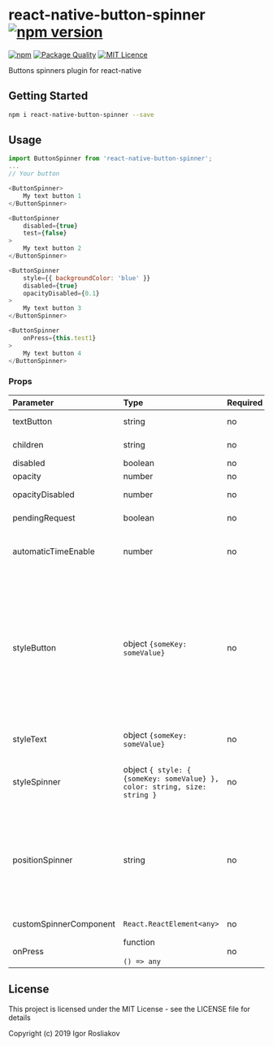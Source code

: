# react-native-button-spinner [![npm version](https://badge.fury.io/js/react-native-button-spinner.svg)](https://badge.fury.io/js/react-native-button-spinner)
[![npm](https://img.shields.io/npm/dt/react-native-button-spinner.svg)](https://www.npmjs.com/package/react-native-button-spinner)
[![Package Quality](http://npm.packagequality.com/shield/react-native-button-spinner.svg)](http://packagequality.com/#?package=react-native-button-spinner)
[![MIT Licence](https://badges.frapsoft.com/os/mit/mit.svg?v=103)](https://opensource.org/licenses/mit-license.php)

Buttons spinners plugin for react-native

## Getting Started

```bash
npm i react-native-button-spinner --save
```

## Usage
```javascript
import ButtonSpinner from 'react-native-button-spinner';
...
// Your button

<ButtonSpinner>
    My text button 1
</ButtonSpinner>
```

```javascript
<ButtonSpinner
    disabled={true}
    test={false}
>
    My text button 2
</ButtonSpinner>
```

```javascript
<ButtonSpinner
    style={{ backgroundColor: 'blue' }}
    disabled={true}
    opacityDisabled={0.1}
>
    My text button 3
</ButtonSpinner>
```

```javascript
<ButtonSpinner
    onPress={this.test1}
>
    My text button 4
</ButtonSpinner>
```





### Props

| Parameter              | Type                                                                                   | Required | description                                                                                                                                                                                                                          | default                                                   |
| :--------------------- | :------------------------------------------------------------------------------------- | :------- | :----------------------------------------------------------------------------------------------------------------------------------------------------------------------------------------------------------------------------------- | :-------------------------------------------------------- |
| textButton              | string                                                                                  | no      | Text Button (use textButton or children)                                                                                                                                                                                                                        |  `'Button Text'`                                                         |
| children              | string                                                                                  | no      | Text Button  (use textButton or children)                                                                                                                                                                                                                       |  `''`                                                         |
| disabled        | boolean                                                                                | no       | Disable button click                                                                                                                                                                                                                   | `false`            
| opacity        | number                                                                                | no       | Default opacity button                                                                                                                                                                                                                    | `1`    
| opacityDisabled        | number                                                                                | no       | Default opacity button when button disable                                                                                                                                                                                                                    | `0.35`    
| pendingRequest        | boolean                                                                                | no       | Wait for function to complete                                                                                                                                                                                                                    | `true`      
| automaticTimeEnable        | number                                                                                | no       | Time after which the button becomes active without waiting for the function to complete                                                                                                                                                                                                                    | `0`    
| styleButton        | object  `{someKey: someValue}`                                                                              | no       | Style for button                                                                                                                                                                                                                    | `{ alignItems: 'center', backgroundColor: 'f5f5f5', color: '#dddddd', paddingVertical: 10, paddingHorizontal: 25, margin: 10, borderColor: '#c2c2c2', borderRadius: 5, borderWidth: 1, flex: 1,      flexDirection: 'row', justifyContent: 'center',}`    
| styleText        | object  `{someKey: someValue}`                                                                              | no       | Style for button text if you not use custom component in button tag                                                                                                                                                                                                                    | `{ color: '#000000'}`
| styleSpinner        | object  `{ style: { {someKey: someValue} }, color: string, size: string }`                                                                              | no       | Style for button spinner  if not use customSpinnerComponent                                                                                                                                                                                                                      | `{ style: { marginRight: 15 }, color: '#a6a6a6', size: 'small', // 'small' or 'large' }` | typeSpinner        | string  `defaut | custom`                                                                              | no       | Type button spinner loader. Size has this option: `'small'` or `'large'`                                                                                                                                                                                                                  | `defaut`
| positionSpinner        | string                                                                        | no       | Position button spinner  if not use customSpinnerComponent. Position has this option: `'left'` `'right'` `'centered-over-text'` `'centered-without-text'` `'left-without-text'` `'right-without-text'` `'above-text'` `'below-text`'                                                                                                                                                                                                                  | `left`
| customSpinnerComponent        |   `React.ReactElement<any>`                                                                              | no       | Custom button spinner component                                                                                                                                                                                                               | `''`
| onPress               | function<br><br>`() => any`                                                           | no       | Your function for click   | `() => {}`    



## License
This project is licensed under the MIT License - see the LICENSE file for details

Copyright (c) 2019 Igor Rosliakov
